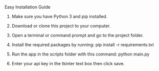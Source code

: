 Easy Installation Guide

1. Make sure you have Python 3 and pip installed.

2. Download or clone this project to your computer.

3. Open a terminal or command prompt and go to the project folder.

4. Install the required packages by running: pip install -r requirements.txt

5. Run the app in the scripts folder with this command: python main.py

6. Enter your api key in the tkinter text box then click save.